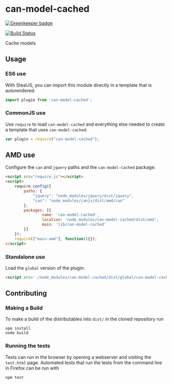 # can-model-cached

[![Greenkeeper badge](https://badges.greenkeeper.io/canjs/can-model-cached.svg)](https://greenkeeper.io/)

[![Build Status](https://travis-ci.org/canjs/can-model-cached.png?branch=master)](https://travis-ci.org/canjs/can-model-cached)

Cache models

## Usage

### ES6 use

With StealJS, you can import this module directly in a template that is autorendered:

```js
import plugin from 'can-model-cached';
```

### CommonJS use

Use `require` to load `can-model-cached` and everything else
needed to create a template that uses `can-model-cached`:

```js
var plugin = require("can-model-cached");
```

## AMD use

Configure the `can` and `jquery` paths and the `can-model-cached` package:

```html
<script src="require.js"></script>
<script>
	require.config({
	    paths: {
	        "jquery": "node_modules/jquery/dist/jquery",
	        "can": "node_modules/canjs/dist/amd/can"
	    },
	    packages: [{
		    	name: 'can-model-cached',
		    	location: 'node_modules/can-model-cached/dist/amd',
		    	main: 'lib/can-model-cached'
	    }]
	});
	require(["main-amd"], function(){});
</script>
```

### Standalone use

Load the `global` version of the plugin:

```html
<script src='./node_modules/can-model-cached/dist/global/can-model-cached.js'></script>
```

## Contributing

### Making a Build

To make a build of the distributables into `dist/` in the cloned repository run

```
npm install
node build
```

### Running the tests

Tests can run in the browser by opening a webserver and visiting the `test.html` page.
Automated tests that run the tests from the command line in Firefox can be run with

```
npm test
```
